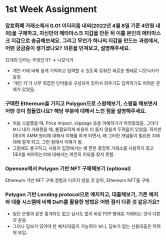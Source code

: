 # 1st Week Assignment

### 암호화폐 거래소에서 0.01 이더리움 내외(2022년 4월 8일 기준 4만원 내외)을 구매하고, 자신만의 메타마스크 지갑을 만든 뒤 이를 본인의 메타마스크 지갑으로 송금해보세요. 그리고 무언가 하나의 지갑을 만드는 과정에서, 어떤 궁금증이 생기셨나요? 의문을 던져보고, 설명해주세요.
12개의 단어는 무엇인가? → 니모닉키
- 개인 키에 비해 쉽게 기억하고 입력할 수 있도록 갖춰진 새로운 형태로 니모닉키가 등장.
- ‘개인 키’가 너무 복잡한 단어들로 구성되어 있어서 외우기도 입력하기도 어려운 문제가 있었음.


### 구매한 Ethereum을 가지고 Polygon으로 스왑해보기, 스왑을 해보면서 어떤 것이 힘들었나요? 해당 부분에 대해서 느낀 점을 설명해주세요.
- 처음 스왑했을 때, Price Impact, slippage 등을 이해하기가 어려웠었음. 그러다 보니 내가 거래했을 때, 불필요하게 비용이 더 들지 않을까 두려움이 있었음. 하지만 DEX의 AMM 원리에 대해서 이해를 하게 되면서, 왜 그러한 개념들이 필요한 지에 대해 알게 되고, 그런 점에서 이해가 됨.
- 그럼에도 불구하고, 사용자 입장에서는 왜 편한 중앙화 거래소를 사용하지 않고 DEX를 써야하는지에 대해서는 여전히 이유를 찾지 못함.


### Opensea에서 Polygon 기반 NFT 구매해보기 (optional)
Ethereum 기반 NFT 구매 경험과 다르지 않을 것 같아, Ethereum NFT를 구매.


### Polygon 기반 Lending protocol으로 예치하고, 대출해보기, 기존 예치와 대출 시스템에 비해 DeFi를 활용한 방법은 어떤 점이 다른 것 같은가요?
- 일단 은행과 같은 중개자도 없고 심사도 없이 바로 P2P 형태로 거래되는 것이 다른 것 같음
- 그러나 담보가 있어야 만 예치/대출이 가능하다 보니, 담보가 없는 신용대출은 어려워 보임.